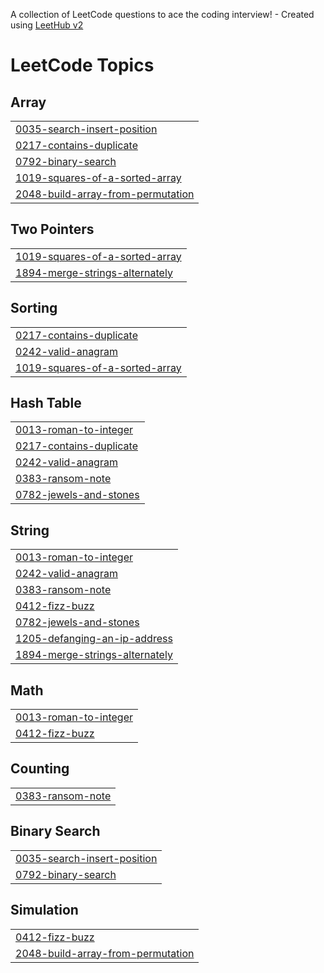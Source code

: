 A collection of LeetCode questions to ace the coding interview! - Created using [LeetHub v2](https://github.com/arunbhardwaj/LeetHub-2.0)
<!---LeetCode Topics Start-->
# LeetCode Topics
## Array
|  |
| ------- |
| [0035-search-insert-position](https://github.com/ADI-0519/Leetcode/tree/master/0035-search-insert-position) |
| [0217-contains-duplicate](https://github.com/ADI-0519/Leetcode/tree/master/0217-contains-duplicate) |
| [0792-binary-search](https://github.com/ADI-0519/Leetcode/tree/master/0792-binary-search) |
| [1019-squares-of-a-sorted-array](https://github.com/ADI-0519/Leetcode/tree/master/1019-squares-of-a-sorted-array) |
| [2048-build-array-from-permutation](https://github.com/ADI-0519/Leetcode/tree/master/2048-build-array-from-permutation) |
## Two Pointers
|  |
| ------- |
| [1019-squares-of-a-sorted-array](https://github.com/ADI-0519/Leetcode/tree/master/1019-squares-of-a-sorted-array) |
| [1894-merge-strings-alternately](https://github.com/ADI-0519/Leetcode/tree/master/1894-merge-strings-alternately) |
## Sorting
|  |
| ------- |
| [0217-contains-duplicate](https://github.com/ADI-0519/Leetcode/tree/master/0217-contains-duplicate) |
| [0242-valid-anagram](https://github.com/ADI-0519/Leetcode/tree/master/0242-valid-anagram) |
| [1019-squares-of-a-sorted-array](https://github.com/ADI-0519/Leetcode/tree/master/1019-squares-of-a-sorted-array) |
## Hash Table
|  |
| ------- |
| [0013-roman-to-integer](https://github.com/ADI-0519/Leetcode/tree/master/0013-roman-to-integer) |
| [0217-contains-duplicate](https://github.com/ADI-0519/Leetcode/tree/master/0217-contains-duplicate) |
| [0242-valid-anagram](https://github.com/ADI-0519/Leetcode/tree/master/0242-valid-anagram) |
| [0383-ransom-note](https://github.com/ADI-0519/Leetcode/tree/master/0383-ransom-note) |
| [0782-jewels-and-stones](https://github.com/ADI-0519/Leetcode/tree/master/0782-jewels-and-stones) |
## String
|  |
| ------- |
| [0013-roman-to-integer](https://github.com/ADI-0519/Leetcode/tree/master/0013-roman-to-integer) |
| [0242-valid-anagram](https://github.com/ADI-0519/Leetcode/tree/master/0242-valid-anagram) |
| [0383-ransom-note](https://github.com/ADI-0519/Leetcode/tree/master/0383-ransom-note) |
| [0412-fizz-buzz](https://github.com/ADI-0519/Leetcode/tree/master/0412-fizz-buzz) |
| [0782-jewels-and-stones](https://github.com/ADI-0519/Leetcode/tree/master/0782-jewels-and-stones) |
| [1205-defanging-an-ip-address](https://github.com/ADI-0519/Leetcode/tree/master/1205-defanging-an-ip-address) |
| [1894-merge-strings-alternately](https://github.com/ADI-0519/Leetcode/tree/master/1894-merge-strings-alternately) |
## Math
|  |
| ------- |
| [0013-roman-to-integer](https://github.com/ADI-0519/Leetcode/tree/master/0013-roman-to-integer) |
| [0412-fizz-buzz](https://github.com/ADI-0519/Leetcode/tree/master/0412-fizz-buzz) |
## Counting
|  |
| ------- |
| [0383-ransom-note](https://github.com/ADI-0519/Leetcode/tree/master/0383-ransom-note) |
## Binary Search
|  |
| ------- |
| [0035-search-insert-position](https://github.com/ADI-0519/Leetcode/tree/master/0035-search-insert-position) |
| [0792-binary-search](https://github.com/ADI-0519/Leetcode/tree/master/0792-binary-search) |
## Simulation
|  |
| ------- |
| [0412-fizz-buzz](https://github.com/ADI-0519/Leetcode/tree/master/0412-fizz-buzz) |
| [2048-build-array-from-permutation](https://github.com/ADI-0519/Leetcode/tree/master/2048-build-array-from-permutation) |
<!---LeetCode Topics End-->